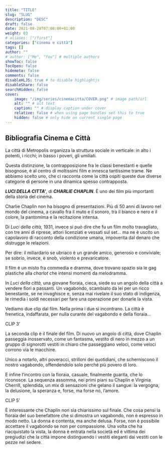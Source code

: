 ```yaml
---
title: "TITLE"
slug: "SLUG"
description: "DESC"
draft: false
date: 2021-08-28T07:00:00+01:00
weight: 03
# aliases: ["/first"]
categories: ["cinema e città"]
tags: []
author: ""
# author: ["Me", "You"] # multiple authors
showToc: false
TocOpen: false
hidemeta: false
comments: false
disableHLJS: true # to disable highlightjs
disableShare: false
searchHidden: false
cover:
    image: "/img/series/cinemacitta/COVER.png" # image path/url
    alt: "" # alt text
    caption: "" # display caption under cover
    relative: false # when using page bundles set this to true
    hidden: false # only hide on current single page
---
```



## Bibliografia Cinema e Città

La città di Metropolis organizza la struttura sociale in verticale: in alto i potenti, i ricchi; in basso i poveri, gli umiliati.

Questa distinzione, la contrapposizione fra le classi benestanti e quelle bisognose, è al centro di moltissimi film e innesca tantissime trame. Ne abbiamo scelto uno, che ci racconta come la città ospiti queste due diverse categorie di persone in una dinamica spesso contrapposta.

***LUCI DELLA CITTA’***, di ***CHARLIE CHAPLIN***. È uno dei film più importanti della storia del cinema.

Charlie Chaplin non ha bisogno di presentazioni. Più di 50 anni di lavoro nel mondo del cinema, a cavallo fra il muto e il sonoro, tra il bianco e nero e il colore, la pantomima e la recitazione intensa.

Di *Luci della città,* 1931, invece si può dire che fu un film molto travagliato, con tre anni di riprese, attori licenziati e vessati sul set... ma ne è uscito un capolavoro di racconto della condizione umana, impoverita dal denaro che distrugge le relazioni.

Per dire: il miliardario se ubriaco è un grande amico, generoso e conviviale; se sobrio, invece, è snob, violento e prevaricatore.

Il film è un misto fra commedia e dramma, dove trovano spazio sia le gag plastiche alla *charlot* che intensi momenti da melodramma.

In *Luci della città,* una giovane fioraia, cieca, siede su un angolo della città a vendere fiori a passanti. Un vagabondo, scambiato da lei per un ricco benestante, se ne invaghisce e, senza mai rivelare il suo stato di indigenza, le rimedia i soldi necessari per fare una operazione per donarle la vista.

Vediamo due clip dal film. Nella prima i due si incontrano. La città è frenetica, indaffarata, per nulla curante del vagabondo e della fioraia...

CLIP 3’

La seconda clip è il finale del film. Di nuovo un angolo di città, dove Chaplin passeggia inosservato, come un fantasma, vestito di nero in mezzo a un gruppo di signorotti vestiti in chiaro che passeggiano veloci, come veloci corrono via le macchine.

Unico a notarlo, altri poveracci, strilloni dei quotidiani, che scherniscono il nostro vagabondo, offendendolo solo perché più povero di loro.

E infine l’incontro con la fioraia, casuale, finalmente guarita, che lo riconosce. La sequenza assomma, nei primi piani su Chaplin e Virginia Cherrill, splendida, un mix di sensazioni che gelano il sangue: la vergogna, la delusione, la speranza e, forse, ma forse no, l’amore.

CLIP 5’

È interessante che Chaplin non sia chiarissimo sul finale. Che cosa pensi la fioraia del suo benefattore che si dimostra un vagabondo, non è espresso in modo netto. La donna è contenta, ma anche delusa. Forse, non è possibile accettare il vagabondo se non per compassione. Una volta che ha riacquistato la vista, la donna è entrata nella società ed è vittima dei pregiudizi che la città impone distinguendo i vestiti eleganti dai vestiti con le pezze nel sedere.
